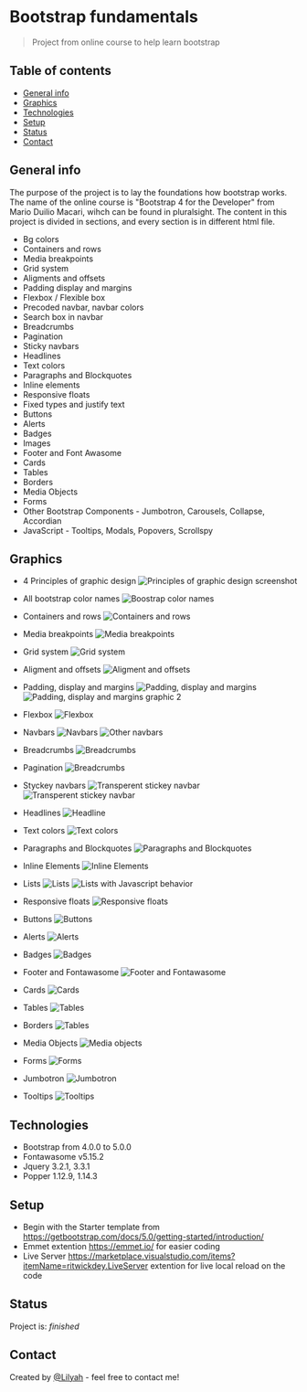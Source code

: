 # Bootstrap fundamentals
> Project from online course to help learn bootstrap

## Table of contents
* [General info](#general-info)
* [Graphics](#graphics)
* [Technologies](#technologies)
* [Setup](#setup)
* [Status](#status)
* [Contact](#contact)

## General info
The purpose of the project is to lay the foundations how bootstrap works.
The name of the online course is "Bootstrap 4 for the Developer" from Mario Duilio Macari, wihch can be found in pluralsight.
The content in this project is divided in sections, and every section is in different html file.
* Bg colors
* Containers and rows
* Media breakpoints
* Grid system
* Aligments and offsets
* Padding display and margins
* Flexbox / Flexible box
* Precoded navbar, navbar colors
* Search box in navbar
* Breadcrumbs
* Pagination
* Sticky navbars
* Headlines
* Text colors
* Paragraphs and Blockquotes
* Inline elements
* Responsive floats
* Fixed types and justify text
* Buttons
* Alerts
* Badges
* Images
* Footer and Font Awasome
* Cards
* Tables
* Borders
* Media Objects
* Forms
* Other Bootstrap Components - Jumbotron, Carousels, Collapse, Accordian
* JavaScript - Tooltips, Modals, Popovers, Scrollspy

## Graphics
* 4 Principles of graphic design
![Principles of graphic design screenshot](./img/4_principles_of_graphic_design.png)

* All bootstrap color names
![Boostrap color names](./img/all_the_bootstrap_color_names.png)

* Containers and rows
![Containers and rows](./img/containers_and_rows.png)

* Media breakpoints
![Media breakpoints](./img/media_breakpoints_bs4.png)

* Grid system
![Grid system](./img/grid_system.png)

* Aligment and offsets
![Aligment and offsets](./img/aligment_and_offsets.png)

* Padding, display and margins
![Padding, display and margins](./img/margins_and_paddings_bs4.png)
![Padding, display and margins graphic 2](./img/padding_display_and_margins_2.png)

* Flexbox
![Flexbox](./img/flexboxes.png)

* Navbars
![Navbars](./img/navbar.png)
![Other navbars](./img/other_navbars.png)

* Breadcrumbs
![Breadcrumbs](./img/breadcrumbs.png)

* Pagination
![Breadcrumbs](./img/pagination.png)

* Styckey navbars
![Transperent stickey navbar](./img/stickey_navbar_transparent.png)
![Transperent stickey navbar](./img/stickey_navbar_animated.png)

* Headlines
![Headline](./img/headlines.png)

* Text colors
![Text colors](./img/text_colors.png)

* Paragraphs and Blockquotes
![Paragraphs and Blockquotes](./img/paragraphs_and_blockquotes.png)

* Inline Elements
![Inline Elements](./img/inline_elements.png)

* Lists
![Lists](./img/lists.png)
![Lists with Javascript behavior](./img/list_with_javascript_behavior.png)

* Responsive floats
![Responsive floats](./img/responsive_floats.png)

* Buttons
![Buttons](./img/buttons.png)

* Alerts
![Alerts](./img/alerts.png)

* Badges
![Badges](./img/badges.png)

* Footer and Fontawasome
![Footer and Fontawasome](./img/footer_and_fontawasome.png)

* Cards
![Cards](./img/cards.png)

* Tables
![Tables](./img/tables.png)

* Borders
![Tables](./img/borders.png)

* Media Objects
![Media objects](./img/media_objects.png)

* Forms
![Forms](./img/forms.png)

* Jumbotron
![Jumbotron](./img/jumbotron.png)

* Tooltips
![Tooltips](./img/tooltips.png)

## Technologies
* Bootstrap from 4.0.0 to 5.0.0
* Fontawasome v5.15.2
* Jquery 3.2.1, 3.3.1
* Popper 1.12.9, 1.14.3

## Setup
* Begin with the Starter template from https://getbootstrap.com/docs/5.0/getting-started/introduction/
* Emmet extention https://emmet.io/ for easier coding
* Live Server https://marketplace.visualstudio.com/items?itemName=ritwickdey.LiveServer extention for live local reload on the code

## Status
Project is: _finished_

## Contact
Created by [@Lilyah](https://github.com/Lilyah) - feel free to contact me!
